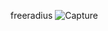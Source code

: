 ---
---
freeradius
![Capture](https://github.com/12tekaje/kelompokk/assets/156274854/e96480ba-c77e-488d-ae42-35ec9038eeae)
